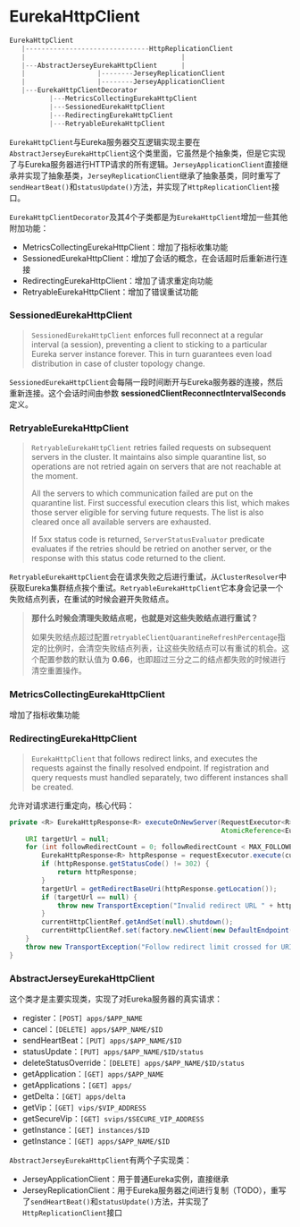 # EurekaHttpClient

```java
EurekaHttpClient
   |-------------------------------HttpReplicationClient
   |                                       |
   |---AbstractJerseyEurekaHttpClient      |
   |                  |--------JerseyReplicationClient
   |                  |--------JerseyApplicationClient
   |---EurekaHttpClientDecorator
          |---MetricsCollectingEurekaHttpClient
          |---SessionedEurekaHttpClient
          |---RedirectingEurekaHttpClient
          |---RetryableEurekaHttpClient
```

`EurekaHttpClient`与Eureka服务器交互逻辑实现主要在`AbstractJerseyEurekaHttpClient`这个类里面，它虽然是个抽象类，但是它实现了与Eureka服务器进行HTTP请求的所有逻辑。`JerseyApplicationClient`直接继承并实现了抽象基类，`JerseyReplicationClient`继承了抽象基类，同时重写了`sendHeartBeat()`和`statusUpdate()`方法，并实现了`HttpReplicationClient`接口。

`EurekaHttpClientDecorator`及其4个子类都是为`EurekaHttpClient`增加一些其他附加功能：

- MetricsCollectingEurekaHttpClient：增加了指标收集功能
- SessionedEurekaHttpClient：增加了会话的概念，在会话超时后重新进行连接
- RedirectingEurekaHttpClient：增加了请求重定向功能
- RetryableEurekaHttpClient：增加了错误重试功能


### SessionedEurekaHttpClient

> `SessionedEurekaHttpClient` enforces full reconnect at a regular interval (a session), preventing a client to sticking to a particular Eureka server instance forever. This in turn guarantees even load distribution in case of cluster topology change.

`SessionedEurekaHttpClient`会每隔一段时间断开与Eureka服务器的连接，然后重新连接。这个会话时间由参数 **sessionedClientReconnectIntervalSeconds** 定义。

### RetryableEurekaHttpClient

> `RetryableEurekaHttpClient` retries failed requests on subsequent servers in the cluster. It maintains also simple quarantine list, so operations are not retried again on servers that are not reachable at the moment.
>
> All the servers to which communication failed are put on the quarantine list. First successful execution clears this list, which makes those server eligible for serving future requests. The list is also cleared once all available servers are exhausted.
>
> If 5xx status code is returned, `ServerStatusEvaluator` predicate evaluates if the retries should be retried on another server, or the response with this status code returned to the client.

`RetryableEurekaHttpClient`会在请求失败之后进行重试，从`ClusterResolver`中获取Eureka集群结点挨个重试。`RetryableEurekaHttpClient`它本身会记录一个失败结点列表，在重试的时候会避开失败结点。

> **那什么时候会清理失败结点呢，也就是对这些失败结点进行重试？**
>
> 如果失败结点超过配置`retryableClientQuarantineRefreshPercentage`指定的比例时，会清空失败结点列表，让这些失败结点可以有重试的机会。这个配置参数的默认值为 **0.66**，也即超过三分之二的结点都失败的时候进行清空重置操作。

### MetricsCollectingEurekaHttpClient

增加了指标收集功能

### RedirectingEurekaHttpClient

> `EurekaHttpClient` that follows redirect links, and executes the requests against the finally resolved endpoint. If registration and query requests must handled separately, two different instances shall be created.

允许对请求进行重定向，核心代码：

```java
private <R> EurekaHttpResponse<R> executeOnNewServer(RequestExecutor<R> requestExecutor,
                                                     AtomicReference<EurekaHttpClient> currentHttpClientRef) {
    URI targetUrl = null;
    for (int followRedirectCount = 0; followRedirectCount < MAX_FOLLOWED_REDIRECTS; followRedirectCount++) {
        EurekaHttpResponse<R> httpResponse = requestExecutor.execute(currentHttpClientRef.get());
        if (httpResponse.getStatusCode() != 302) {
            return httpResponse;
        }
        targetUrl = getRedirectBaseUri(httpResponse.getLocation());
        if (targetUrl == null) {
            throw new TransportException("Invalid redirect URL " + httpResponse.getLocation());
        }
        currentHttpClientRef.getAndSet(null).shutdown();
        currentHttpClientRef.set(factory.newClient(new DefaultEndpoint(targetUrl.toString())));
    }
    throw new TransportException("Follow redirect limit crossed for URI " + serviceEndpoint.getServiceUrl());
}
```

### AbstractJerseyEurekaHttpClient

这个类才是主要实现类，实现了对Eureka服务器的真实请求：

- register：`[POST] apps/$APP_NAME` 
- cancel：`[DELETE] apps/$APP_NAME/$ID`
- sendHeartBeat：`[PUT] apps/$APP_NAME/$ID`
- statusUpdate：`[PUT] apps/$APP_NAME/$ID/status`
- deleteStatusOverride：`[DELETE] apps/$APP_NAME/$ID/status`
- getApplication：`[GET] apps/$APP_NAME`
- getApplications：`[GET] apps/`
- getDelta：`[GET] apps/delta`
- getVip：`[GET] vips/$VIP_ADDRESS`
- getSecureVip：`[GET] svips/$SECURE_VIP_ADDRESS`
- getInstance：`[GET] instances/$ID`
- getInstance：`[GET] apps/$APP_NAME/$ID`

`AbstractJerseyEurekaHttpClient`有两个子实现类：

- JerseyApplicationClient：用于普通Eureka实例，直接继承
- JerseyReplicationClient：用于Eureka服务器之间进行复制（TODO），重写了`sendHeartBeat()`和`statusUpdate()`方法，并实现了`HttpReplicationClient`接口

